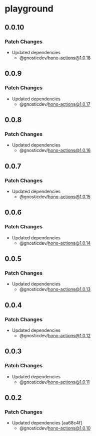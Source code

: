# playground

## 0.0.10

### Patch Changes

- Updated dependencies
  - @gnosticdev/hono-actions@1.0.18

## 0.0.9

### Patch Changes

- Updated dependencies
  - @gnosticdev/hono-actions@1.0.17

## 0.0.8

### Patch Changes

- Updated dependencies
  - @gnosticdev/hono-actions@1.0.16

## 0.0.7

### Patch Changes

- Updated dependencies
  - @gnosticdev/hono-actions@1.0.15

## 0.0.6

### Patch Changes

- Updated dependencies
  - @gnosticdev/hono-actions@1.0.14

## 0.0.5

### Patch Changes

- Updated dependencies
  - @gnosticdev/hono-actions@1.0.13

## 0.0.4

### Patch Changes

- Updated dependencies
  - @gnosticdev/hono-actions@1.0.12

## 0.0.3

### Patch Changes

- Updated dependencies
  - @gnosticdev/hono-actions@1.0.11

## 0.0.2

### Patch Changes

- Updated dependencies [aa68c4f]
  - @gnosticdev/hono-actions@1.0.10
